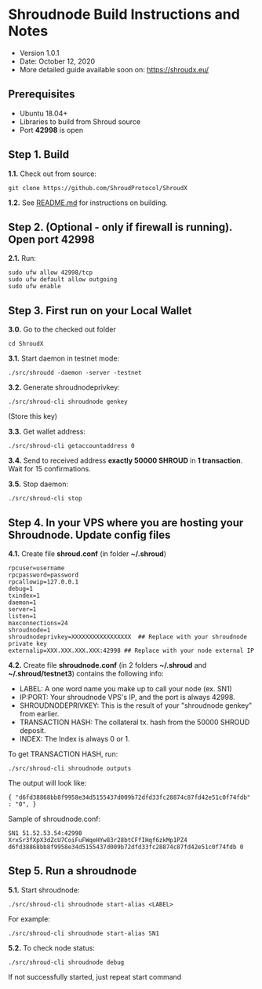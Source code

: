 Shroudnode Build Instructions and Notes
=============================
 - Version 1.0.1
 - Date: October 12, 2020
 - More detailed guide available soon on: https://shroudx.eu/

Prerequisites
-------------
 - Ubuntu 18.04+
 - Libraries to build from Shroud source
 - Port **42998** is open

Step 1. Build
----------------------
**1.1.**  Check out from source:

    git clone https://github.com/ShroudProtocol/ShroudX

**1.2.**  See [README.md](README.md) for instructions on building.

Step 2. (Optional - only if firewall is running). Open port 42998
----------------------
**2.1.**  Run:

    sudo ufw allow 42998/tcp
    sudo ufw default allow outgoing
    sudo ufw enable

Step 3. First run on your Local Wallet
----------------------
**3.0.**  Go to the checked out folder

    cd ShroudX

**3.1.**  Start daemon in testnet mode:

    ./src/shroudd -daemon -server -testnet

**3.2.**  Generate shroudnodeprivkey:

    ./src/shroud-cli shroudnode genkey

(Store this key)

**3.3.**  Get wallet address:

    ./src/shroud-cli getaccountaddress 0

**3.4.**  Send to received address **exactly 50000 SHROUD** in **1 transaction**. Wait for 15 confirmations.

**3.5.**  Stop daemon:

    ./src/shroud-cli stop

Step 4. In your VPS where you are hosting your Shroudnode. Update config files
----------------------
**4.1.**  Create file **shroud.conf** (in folder **~/.shroud**)

    rpcuser=username
    rpcpassword=password
    rpcallowip=127.0.0.1
    debug=1
    txindex=1
    daemon=1
    server=1
    listen=1
    maxconnections=24
    shroudnode=1
    shroudnodeprivkey=XXXXXXXXXXXXXXXXX  ## Replace with your shroudnode private key
    externalip=XXX.XXX.XXX.XXX:42998 ## Replace with your node external IP

**4.2.**  Create file **shroudnode.conf** (in 2 folders **~/.shroud** and **~/.shroud/testnet3**) contains the following info:
 - LABEL: A one word name you make up to call your node (ex. SN1)
 - IP:PORT: Your shroudnode VPS's IP, and the port is always 42998.
 - SHROUDNODEPRIVKEY: This is the result of your "shroudnode genkey" from earlier.
 - TRANSACTION HASH: The collateral tx. hash from the 50000 SHROUD deposit.
 - INDEX: The Index is always 0 or 1.

To get TRANSACTION HASH, run:

    ./src/shroud-cli shroudnode outputs

The output will look like:

    { "d6fd38868bb8f9958e34d5155437d009b72dfd33fc28874c87fd42e51c0f74fdb" : "0", }

Sample of shroudnode.conf:

    SN1 51.52.53.54:42998 XrxSr3fXpX3dZcU7CoiFuFWqeHYw83r28btCFfIHqf6zkMp1PZ4 d6fd38868bb8f9958e34d5155437d009b72dfd33fc28874c87fd42e51c0f74fdb 0

Step 5. Run a shroudnode
----------------------
**5.1.**  Start shroudnode:

    ./src/shroud-cli shroudnode start-alias <LABEL>

For example:

    ./src/shroud-cli shroudnode start-alias SN1

**5.2.**  To check node status:

    ./src/shroud-cli shroudnode debug

If not successfully started, just repeat start command
